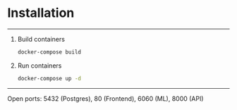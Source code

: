 # Installation

---

1. Build containers
   ```bash
   docker-compose build
   ```

2. Run containers
   ```bash
   docker-compose up -d
   ```

---

Open ports: 5432 (Postgres), 80 (Frontend), 6060 (ML), 8000 (API)